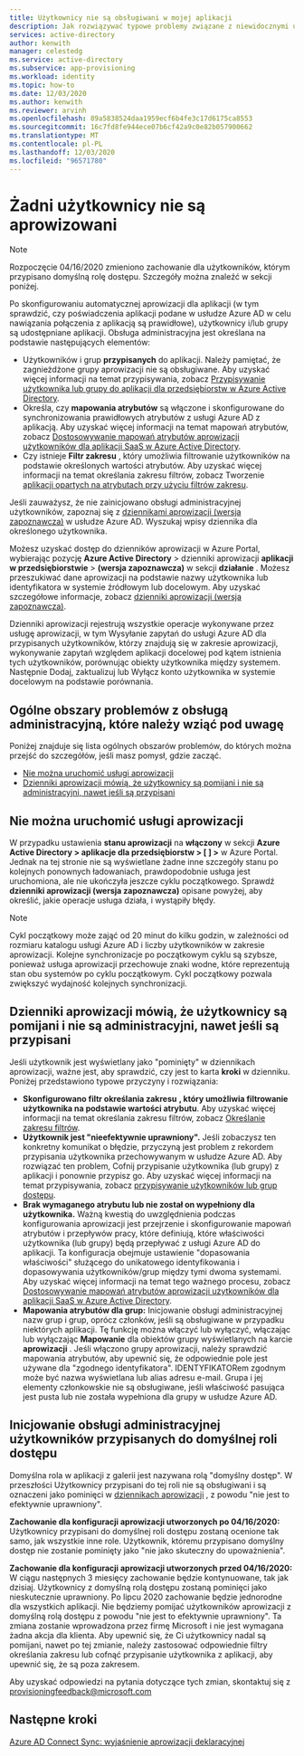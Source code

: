 ```yaml
---
title: Użytkownicy nie są obsługiwani w mojej aplikacji
description: Jak rozwiązywać typowe problemy związane z niewidocznymi użytkownikami w aplikacji galerii usługi Azure AD skonfigurowanym do aprowizacji użytkowników w usłudze Azure AD
services: active-directory
author: kenwith
manager: celestedg
ms.service: active-directory
ms.subservice: app-provisioning
ms.workload: identity
ms.topic: how-to
ms.date: 12/03/2020
ms.author: kenwith
ms.reviewer: arvinh
ms.openlocfilehash: 89a5838524daa1959ecf6b4fe3c17d6175ca8553
ms.sourcegitcommit: 16c7fd8fe944ece07b6cf42a9c0e82b057900662
ms.translationtype: MT
ms.contentlocale: pl-PL
ms.lasthandoff: 12/03/2020
ms.locfileid: "96571780"
---
```

# <a name="no-users-are-being-provisioned"></a>Żadni użytkownicy nie są aprowizowani 
>[!NOTE]
>Rozpoczęcie 04/16/2020 zmieniono zachowanie dla użytkowników, którym przypisano domyślną rolę dostępu. Szczegóły można znaleźć w sekcji poniżej. 
>
Po skonfigurowaniu automatycznej aprowizacji dla aplikacji (w tym sprawdzić, czy poświadczenia aplikacji podane w usłudze Azure AD w celu nawiązania połączenia z aplikacją są prawidłowe), użytkownicy i/lub grupy są udostępniane aplikacji. Obsługa administracyjna jest określana na podstawie następujących elementów:

-   Użytkowników i grup **przypisanych** do aplikacji. Należy pamiętać, że zagnieżdżone grupy aprowizacji nie są obsługiwane. Aby uzyskać więcej informacji na temat przypisywania, zobacz [Przypisywanie użytkownika lub grupy do aplikacji dla przedsiębiorstw w Azure Active Directory](../manage-apps/assign-user-or-group-access-portal.md).
-   Określa, czy **mapowania atrybutów** są włączone i skonfigurowane do synchronizowania prawidłowych atrybutów z usługi Azure AD z aplikacją. Aby uzyskać więcej informacji na temat mapowań atrybutów, zobacz [Dostosowywanie mapowań atrybutów aprowizacji użytkowników dla aplikacji SaaS w Azure Active Directory](customize-application-attributes.md).
-   Czy istnieje **Filtr zakresu** , który umożliwia filtrowanie użytkowników na podstawie określonych wartości atrybutów. Aby uzyskać więcej informacji na temat określania zakresu filtrów, zobacz Tworzenie [aplikacji opartych na atrybutach przy użyciu filtrów zakresu](../app-provisioning/define-conditional-rules-for-provisioning-user-accounts.md).
  
  
Jeśli zauważysz, że nie zainicjowano obsługi administracyjnej użytkowników, zapoznaj się z [dziennikami aprowizacji (wersja zapoznawcza)](../reports-monitoring/concept-provisioning-logs.md?context=azure/active-directory/manage-apps/context/manage-apps-context) w usłudze Azure AD. Wyszukaj wpisy dziennika dla określonego użytkownika.

Możesz uzyskać dostęp do dzienników aprowizacji w Azure Portal, wybierając pozycję **Azure Active Directory** &gt; dzienniki aprowizacji **aplikacji w przedsiębiorstwie** &gt; **(wersja zapoznawcza)** w sekcji **działanie** . Możesz przeszukiwać dane aprowizacji na podstawie nazwy użytkownika lub identyfikatora w systemie źródłowym lub docelowym. Aby uzyskać szczegółowe informacje, zobacz [dzienniki aprowizacji (wersja zapoznawcza)](../reports-monitoring/concept-provisioning-logs.md?context=azure/active-directory/manage-apps/context/manage-apps-context). 

Dzienniki aprowizacji rejestrują wszystkie operacje wykonywane przez usługę aprowizacji, w tym Wysyłanie zapytań do usługi Azure AD dla przypisanych użytkowników, którzy znajdują się w zakresie aprowizacji, wykonywanie zapytań względem aplikacji docelowej pod kątem istnienia tych użytkowników, porównując obiekty użytkownika między systemem. Następnie Dodaj, zaktualizuj lub Wyłącz konto użytkownika w systemie docelowym na podstawie porównania.

## <a name="general-problem-areas-with-provisioning-to-consider"></a>Ogólne obszary problemów z obsługą administracyjną, które należy wziąć pod uwagę
Poniżej znajduje się lista ogólnych obszarów problemów, do których można przejść do szczegółów, jeśli masz pomysł, gdzie zacząć.

- [Nie można uruchomić usługi aprowizacji](#provisioning-service-does-not-appear-to-start)
- [Dzienniki aprowizacji mówią, że użytkownicy są pomijani i nie są administracyjni, nawet jeśli są przypisani](#provisioning-logs-say-users-are-skipped-and-not-provisioned-even-though-they-are-assigned)

## <a name="provisioning-service-does-not-appear-to-start"></a>Nie można uruchomić usługi aprowizacji
W przypadku ustawienia **stanu aprowizacji** na **włączony** w sekcji **Azure Active Directory &gt; aplikacje dla przedsiębiorstw &gt; \[ \] &gt;** w Azure Portal. Jednak na tej stronie nie są wyświetlane żadne inne szczegóły stanu po kolejnych ponownych ładowaniach, prawdopodobnie usługa jest uruchomiona, ale nie ukończyła jeszcze cyklu początkowego. Sprawdź **dzienniki aprowizacji (wersja zapoznawcza)** opisane powyżej, aby określić, jakie operacje usługa działa, i wystąpiły błędy.

>[!NOTE]
>Cykl początkowy może zająć od 20 minut do kilku godzin, w zależności od rozmiaru katalogu usługi Azure AD i liczby użytkowników w zakresie aprowizacji. Kolejne synchronizacje po początkowym cyklu są szybsze, ponieważ usługa aprowizacji przechowuje znaki wodne, które reprezentują stan obu systemów po cyklu początkowym. Cykl początkowy pozwala zwiększyć wydajność kolejnych synchronizacji.
>


## <a name="provisioning-logs-say-users-are-skipped-and-not-provisioned-even-though-they-are-assigned"></a>Dzienniki aprowizacji mówią, że użytkownicy są pomijani i nie są administracyjni, nawet jeśli są przypisani

Jeśli użytkownik jest wyświetlany jako "pominięty" w dziennikach aprowizacji, ważne jest, aby sprawdzić, czy jest to karta **kroki** w dzienniku. Poniżej przedstawiono typowe przyczyny i rozwiązania:

- **Skonfigurowano filtr określania zakresu** **, który umożliwia filtrowanie użytkownika na podstawie wartości atrybutu**. Aby uzyskać więcej informacji na temat określania zakresu filtrów, zobacz [Określanie zakresu filtrów](../app-provisioning/define-conditional-rules-for-provisioning-user-accounts.md).
- **Użytkownik jest "nieefektywnie uprawniony".** Jeśli zobaczysz ten konkretny komunikat o błędzie, przyczyną jest problem z rekordem przypisania użytkownika przechowywanym w usłudze Azure AD. Aby rozwiązać ten problem, Cofnij przypisanie użytkownika (lub grupy) z aplikacji i ponownie przypisz go. Aby uzyskać więcej informacji na temat przypisywania, zobacz [przypisywanie użytkowników lub grup dostępu](../manage-apps/assign-user-or-group-access-portal.md).
- **Brak wymaganego atrybutu lub nie został on wypełniony dla użytkownika.** Ważną kwestią do uwzględnienia podczas konfigurowania aprowizacji jest przejrzenie i skonfigurowanie mapowań atrybutów i przepływów pracy, które definiują, które właściwości użytkownika (lub grupy) będą przepływać z usługi Azure AD do aplikacji. Ta konfiguracja obejmuje ustawienie "dopasowania właściwości" służącego do unikatowego identyfikowania i dopasowywania użytkowników/grup między tymi dwoma systemami. Aby uzyskać więcej informacji na temat tego ważnego procesu, zobacz [Dostosowywanie mapowań atrybutów aprowizacji użytkowników dla aplikacji SaaS w Azure Active Directory](customize-application-attributes.md).
- **Mapowania atrybutów dla grup:** Inicjowanie obsługi administracyjnej nazw grup i grup, oprócz członków, jeśli są obsługiwane w przypadku niektórych aplikacji. Tę funkcję można włączyć lub wyłączyć, włączając lub wyłączając **Mapowanie** dla obiektów grupy wyświetlanych na karcie **aprowizacji** . Jeśli włączono grupy aprowizacji, należy sprawdzić mapowania atrybutów, aby upewnić się, że odpowiednie pole jest używane dla "zgodnego identyfikatora". IDENTYFIKATORem zgodnym może być nazwa wyświetlana lub alias adresu e-mail. Grupa i jej elementy członkowskie nie są obsługiwane, jeśli właściwość pasująca jest pusta lub nie została wypełniona dla grupy w usłudze Azure AD.
## <a name="provisioning-users-assigned-to-the-default-access-role"></a>Inicjowanie obsługi administracyjnej użytkowników przypisanych do domyślnej roli dostępu
Domyślna rola w aplikacji z galerii jest nazywana rolą "domyślny dostęp". W przeszłości Użytkownicy przypisani do tej roli nie są obsługiwani i są oznaczeni jako pominięci w [dziennikach aprowizacji](../reports-monitoring/concept-provisioning-logs.md) , z powodu "nie jest to efektywnie uprawniony". 

**Zachowanie dla konfiguracji aprowizacji utworzonych po 04/16/2020:** Użytkownicy przypisani do domyślnej roli dostępu zostaną ocenione tak samo, jak wszystkie inne role. Użytkownik, któremu przypisano domyślny dostęp nie zostanie pominięty jako "nie jako skuteczny do upoważnienia". 

**Zachowanie dla konfiguracji aprowizacji utworzonych przed 04/16/2020:** W ciągu następnych 3 miesięcy zachowanie będzie kontynuowane, tak jak dzisiaj. Użytkownicy z domyślną rolą dostępu zostaną pominięci jako nieskutecznie uprawniony. Po lipcu 2020 zachowanie będzie jednorodne dla wszystkich aplikacji. Nie będziemy pomijać użytkowników aprowizacji z domyślną rolą dostępu z powodu "nie jest to efektywnie uprawniony". Ta zmiana zostanie wprowadzona przez firmę Microsoft i nie jest wymagana żadna akcja dla klienta. Aby upewnić się, że Ci użytkownicy nadal są pomijani, nawet po tej zmianie, należy zastosować odpowiednie filtry określania zakresu lub cofnąć przypisanie użytkownika z aplikacji, aby upewnić się, że są poza zakresem.  

Aby uzyskać odpowiedzi na pytania dotyczące tych zmian, skontaktuj się z provisioningfeedback@microsoft.com
## <a name="next-steps"></a>Następne kroki

[Azure AD Connect Sync: wyjaśnienie aprowizacji deklaracyjnej](../hybrid/concept-azure-ad-connect-sync-declarative-provisioning.md)
